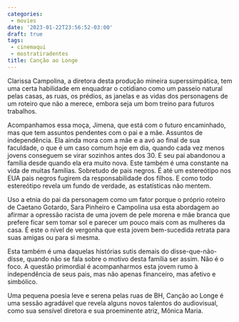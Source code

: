 ```yaml
---
categories:
 - movies
date: '2023-01-22T23:56:52-03:00'
draft: true
tags:
 - cinemaqui
 - mostratiradentes
title: Canção ao Longe
---
```


Clarissa Campolina, a diretora desta produção mineira superssimpática, tem uma certa habilidade em enquadrar o cotidiano como um passeio natural pelas casas, as ruas, os prédios, as janelas e as vidas dos personagens de um roteiro que não a merece, embora seja um bom treino para futuros trabalhos.

Acompanhamos essa moça, Jimena, que está com o futuro encaminhado, mas que tem assuntos pendentes com o pai e a mãe. Assuntos de independência. Ela ainda mora com a mãe e a avó ao final de sua faculdade, o que é um caso comum hoje em dia, quando cada vez menos jovens conseguem se virar sozinhos antes dos 30. E seu pai abandonou a família desde quando ela era muito nova. Este também é uma constante na vida de muitas famílias. Sobretudo de pais negros. É até um estereótipo nos EUA pais negros fugirem da responsabilidade dos filhos. E como todo estereótipo revela um fundo de verdade, as estatísticas não mentem.

Uso a etnia do pai da personagem como um fator porque o próprio roteiro de Caetano Gotardo, Sara Pinheiro e Campolina usa esta abordagem ao afirmar a opressão racista de uma jovem de pele morena e mãe branca que prefere ficar sem tomar sol e parecer um pouco mais com as mulheres da casa. É este o nível de vergonha que esta jovem bem-sucedida retrata para suas amigas ou para si mesma.

Esta também é uma daquelas histórias sutis demais do disse-que-não-disse, quando não se fala sobre o motivo desta família ser assim. Não é o foco. A questão primordial é acompanharmos esta jovem rumo à independência de seus pais, mas não apenas financeiro, mas afetivo e simbólico.

Uma pequena poesia leve e serena pelas ruas de BH, Canção ao Longe é uma sessão agradável que revela alguns novos talentos do audiovisual, como sua sensível diretora e sua proeminente atriz, Mônica Maria.
